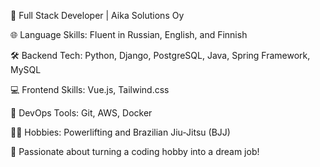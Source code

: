 
🚀 Full Stack Developer | Aika Solutions Oy

🌐 Language Skills: Fluent in Russian, English, and Finnish

🛠️ Backend Tech: Python, Django, PostgreSQL, Java, Spring Framework, MySQL

💻 Frontend Skills: Vue.js, Tailwind.css

🤖 DevOps Tools: Git, AWS, Docker

🏋️‍♂️ Hobbies: Powerlifting and Brazilian Jiu-Jitsu (BJJ)

🌟 Passionate about turning a coding hobby into a dream job!
